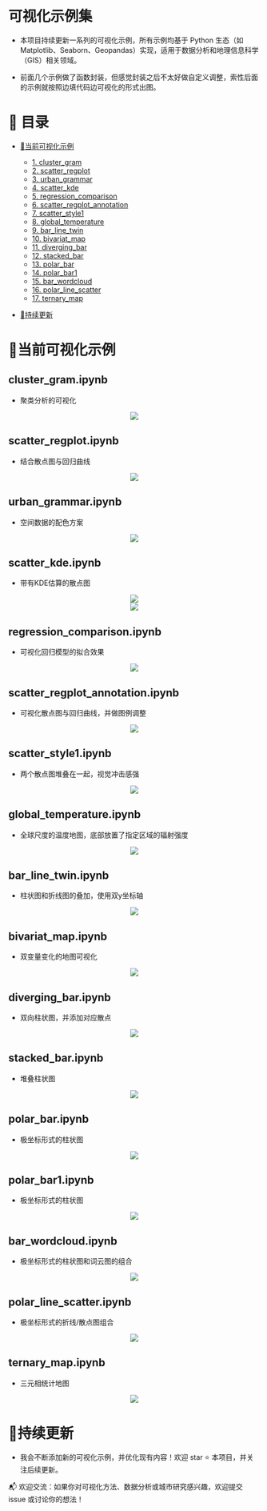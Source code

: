 # 可视化示例集

- 本项目持续更新一系列的可视化示例，所有示例均基于 Python 生态（如 Matplotlib、Seaborn、Geopandas）实现，适用于数据分析和地理信息科学（GIS）相关领域。

- 前面几个示例做了函数封装，但感觉封装之后不太好做自定义调整，索性后面的示例就按照边填代码边可视化的形式出图。

# 📖 目录

- [📌当前可视化示例](#当前可视化示例)
  - [1. cluster_gram](#cluster_gramipynb)
  - [2. scatter_regplot](#scatter_regplotipynb)
  - [3. urban_grammar](#urban_grammaripynb)
  - [4. scatter_kde](#scatter_kdeipynb)
  - [5. regression_comparison](#regression_comparisonipynb)
  - [6. scatter_regplot_annotation](#scatter_regplot_annotationipynb)
  - [7. scatter_style1](#scatter_style1ipynb)
  - [8. global_temperature](#global_temperatureipynb)
  - [9. bar_line_twin](#bar_line_twinipynb)
  - [10. bivariat_map](#bivariat_mapipynb)
  - [11. diverging_bar](#diverging_baripynb)
  - [12. stacked_bar](#stacked_baripynb)
  - [13. polar_bar](#polar_baripynb)
  - [14. polar_bar1](#polar_bar1ipynb)
  - [15. bar_wordcloud](#bar_wordcloudipynb)
  - [16. polar_line_scatter](#polar_line_scatteripynb)
  - [17. ternary_map](#ternary_mapipynb)
  
- [🚀持续更新](#持续更新)

# 📌当前可视化示例

## cluster_gram.ipynb
- 聚类分析的可视化
<center><img src="fig/cluster_gram.png"></center> 

## scatter_regplot.ipynb
- 结合散点图与回归曲线
<center><img src="fig/scatter_regplot.png"></center> 

## urban_grammar.ipynb
- 空间数据的配色方案
<center><img src="fig/urban_grammar.png"></center>

## scatter_kde.ipynb
- 带有KDE估算的散点图
<center><img src="fig/scatter_kde1.png"></center>
<center><img src="fig/scatter_kde2.png"></center>

## regression_comparison.ipynb
- 可视化回归模型的拟合效果
<center><img src="fig/regression_comparison.png"></center>

## scatter_regplot_annotation.ipynb
- 可视化散点图与回归曲线，并做图例调整
<center><img src="fig/scatter_regplot_annotation.png"></center>

## scatter_style1.ipynb
- 两个散点图堆叠在一起，视觉冲击感强
<center><img src="fig/scatter_style1.png"></center>

## global_temperature.ipynb
- 全球尺度的温度地图，底部放置了指定区域的辐射强度
<center><img src="fig/global_temperature.png"></center>

## bar_line_twin.ipynb
- 柱状图和折线图的叠加，使用双y坐标轴
<center><img src="fig/bar_line_twin.png"></center>

## bivariat_map.ipynb
- 双变量变化的地图可视化
<center><img src="fig/bivariat_map.png"></center>

## diverging_bar.ipynb
- 双向柱状图，并添加对应散点
<center><img src="fig/diverging_bar.png"></center>

## stacked_bar.ipynb
- 堆叠柱状图
<center><img src="fig/stacked_bar.png"></center>

## polar_bar.ipynb
- 极坐标形式的柱状图
<center><img src="fig/polar_bar.png"></center>

## polar_bar1.ipynb
- 极坐标形式的柱状图
<center><img src="fig/polar_bar1.png"></center>

## bar_wordcloud.ipynb
- 极坐标形式的柱状图和词云图的组合
<center><img src="fig/bar_wordcloud.png"></center>

## polar_line_scatter.ipynb
- 极坐标形式的折线/散点图组合
<center><img src="fig/polar_line_scatter.png"></center>

## ternary_map.ipynb
- 三元相统计地图
<center><img src="fig/ternary_map.png"></center>

# 🚀持续更新

- 我会不断添加新的可视化示例，并优化现有内容！欢迎 star ⭐ 本项目，并关注后续更新。  

📬 欢迎交流：如果你对可视化方法、数据分析或城市研究感兴趣，欢迎提交 issue 或讨论你的想法！
